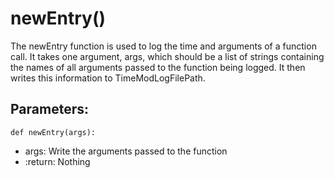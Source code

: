 # newEntry()
The newEntry function is used to log the time and arguments of a function call.
    It takes one argument, args, which should be a list of strings containing the names
    of all arguments passed to the function being logged. It then writes this information
    to TimeModLogFilePath.

## Parameters:
    def newEntry(args):
- args: Write the arguments passed to the function
- :return: Nothing